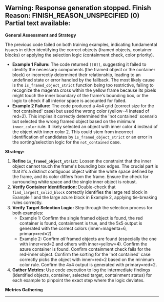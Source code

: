 Warning: Response generation stopped. Finish Reason: FINISH_REASON_UNSPECIFIED (0)
Partial text available:
---
**General Assessment and Strategy**

The previous code failed on both training examples, indicating fundamental issues in either identifying the correct objects (framed objects, container blocks) or applying the selection logic (containment check, color priority).

*   **Example 1 Failure:** The code returned `[[0]]`, suggesting it failed to identify the necessary components (the framed object or the container block) or incorrectly determined their relationship, leading to an undefined state or error handled by the fallback. The most likely cause is the `is_framed_object_strict` function being too restrictive, failing to recognize the magenta cross within the yellow frame because its pixels might touch the inner boundary of the frame's bounding box, or the logic to check if all interior space is accounted for failed.
*   **Example 2 Failure:** The code produced a 4x4 grid (correct size for the 'not contained' case) but used the wrong color (yellow=4 instead of red=2). This implies it correctly determined the 'not contained' scenario but selected the wrong framed object based on the minimum `inner_color` rule. It likely selected an object with inner color 4 instead of the object with inner color 2. This could stem from incorrect identification of candidates by `is_framed_object_strict` or an error in the sorting/selection logic for the `not_contained` case.

**Strategy:**

1.  **Refine `is_framed_object_strict`:** Loosen the constraint that the inner object cannot touch the frame's bounding box edges. The crucial part is that it's a distinct contiguous object within the white space defined by the frame, and its color differs from the frame. Ensure the check for surrounding white space and the single inner object is robust.
2.  **Verify Container Identification:** Double-check that `find_largest_solid_block` correctly identifies the large red block in Example 1 and the large azure block in Example 2, applying tie-breaking rules correctly.
3.  **Verify Target Selection Logic:** Step through the selection process for both examples:
    *   Example 1: Confirm the single framed object is found, the red container is found, containment is true, and the 5x5 output is generated with the correct colors (inner=magenta=6, primary=red=2).
    *   Example 2: Confirm *all* framed objects are found (especially the one with inner=red=2 and others with inner=yellow=4). Confirm the azure container is found. Confirm containment check fails for the red-inner object. Confirm the sorting for the 'not contained' case correctly picks the object with inner=red=2 based on the minimum color rule. Confirm the 4x4 output is generated with primary=red=2.
4.  **Gather Metrics:** Use code execution to log the intermediate findings (identified objects, container, selected target, containment status) for each example to pinpoint the exact step where the logic deviates.

**Metrics Gathering**

---
